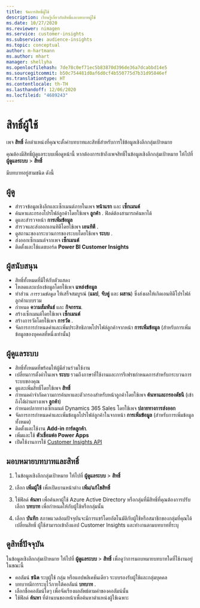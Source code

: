 ```yaml
---
title: จัดการสิทธิ์ผู้ใช้
description: เรียนรู้เกี่ยวกับสิทธิ์และบทบาทผู้ใช้
ms.date: 10/27/2020
ms.reviewer: nimagen
ms.service: customer-insights
ms.subservice: audience-insights
ms.topic: conceptual
author: m-hartmann
ms.author: mhart
manager: shellyha
ms.openlocfilehash: 7de78c0ef71ec5b83870d396de36a7dcabbd14e5
ms.sourcegitcommit: b50c754481d0af6d0cf4b550775d7b31d95846ef
ms.translationtype: HT
ms.contentlocale: th-TH
ms.lasthandoff: 12/06/2020
ms.locfileid: "4689243"
---
```

# <a name="user-permissions"></a>สิทธิ์ผู้ใช้

เพจ **สิทธิ์** คือตำแหน่งที่คุณจะตั้งค่าบทบาทและสิทธิ์สำหรับการใช้ข้อมูลเชิงลึกกลุ่มเป้าหมาย

คุณต้องมีสิทธิ์ผู้ดูแลระบบเพื่อดูหน้านี้ หากต้องการเข้าถึงเพจสิทธิ์ในข้อมูลเชิงลึกกลุ่มเป้าหมาย ให้ไปที่ **ผู้ดูแลระบบ** > **สิทธิ์**

มีบทบาทอยู่สามชนิด ดังนี้

## <a name="viewer"></a>ผู้ดู

- สำรวจข้อมูลเชิงลึกและเซ็กเมนต์ภายในเพจ **หน้าแรก** และ **เซ็กเมนต์**
- ค้นหาและกรองโปรไฟล์ลูกค้าโดยใช้เพจ **ลูกค้า** . ฟิลด์ต้องสามารถค้นหาได้
- ดูและสำรวจหน้า **การเพิ่มข้อมูล**
- สำรวจและส่งออกเอนทิตีโดยใช้เพจ **เอนทิตี** .
- ดูสถานะของกระบวนการของระบบโดยใช้เพจ **ระบบ** .
- ส่งออกเซ็กเมนต์จากเพจ **เซ็กเมนต์**
- ติดตั้งและใช้แดชบอร์ด **Power BI Customer Insights**

## <a name="contributor"></a>ผู้สนับสนุน

- สิทธิ์ทั้งหมดที่มีให้กับตัวแสดง
- โหลดและแปลงข้อมูลโดยใช้เพจ **แหล่งข้อมูล**
- ทำส่วน *การรวมข้อมูล* ให้เสร็จสมบูรณ์ (**แมป**, **จับคู่** และ **ผสาน**) ซึ่งส่งผลให้เกิดเอนทิตีโปรไฟล์ลูกค้าแบบรวม
- กำหนด **ความสัมพันธ์** และ **กิจกรรม**.
- สร้างเซ็กเมนต์โดยใช้เพจ **เซ็กเมนต์**
- สร้างการวัดโดยใช้เพจ **การวัด** .
- จัดการการกำหนดค่าและเพิ่มประสิทธิภาพโปรไฟล์ลูกค้าจากหน้า **การเพิ่มข้อมูล** (สำหรับการเพิ่มข้อมูลของบุคคลที่หนึ่งเท่านั้น)

## <a name="administrator"></a>ผู้ดูแลระบบ

- สิทธิ์ทั้งหมดที่พร้อมให้ผู้มีส่วนร่วมใช้งาน
- เปลี่ยนการตั้งค่าในเพจ **ระบบ** รวมถึงภาษาที่ใช้งานและการรีเฟรชกำหนดการสำหรับกระบวนการระบบของคุณ
- ดูและเพิ่มสิทธิ์โดยใช้เพจ **สิทธิ์**
- กำหนดคำจำกัดความการค้นหาและตัวกรองสำหรับหน้าลูกค้าโดยใช้เพจ **ค้นหาและกรองดัชนี** (เข้าถึงได้ผ่านทางเพจ **ลูกค้า**)
- กำหนดปลายทางเซ็กเมนต์ Dynamics 365 Sales โดยใช้เพจ **ปลายทางการส่งออก**
- จัดการการกำหนดค่าและเพิ่มข้อมูลโปรไฟล์ลูกค้าในจากหน้า **การเพิ่มข้อมูล** (สำหรับการเพิ่มข้อมูลทั้งหมด)
- ติดตั้งและใช้งาน **Add-in การ์ดลูกค้า**.
- เพิ่มและใช้ **ตัวเชื่อมต่อ Power Apps**
- เปิดใช้งานการใช้ [Customer Insights API](apis.md)

## <a name="assign-roles-and-permissions"></a>มอบหมายบทบาทและสิทธิ์

1. ในข้อมูลเชิงลึกกลุ่มเป้าหมาย ให้ไปที่ **ผู้ดูแลระบบ** > **สิทธิ์**

1. เลือก **เพิ่มผู้ใช้** เพื่อเปิดบานหน้าต่าง **เพิ่ม/แก้ไขสิทธิ์**

1. ใช้ฟิลด์ **ค้นหา** เพื่อค้นหาผู้ใช้ Azure Active Directory หรือกลุ่มที่มีสิทธิ์ที่คุณต้องการปรับ เลือก **บทบาท** เพื่อกำหนดให้กับผู้ใช้หรือกลุ่มนั้น

1. เลือก **บันทึก** สภาพแวดล้อมปัจจุบันจะมีการแชร์โดยอัตโนมัติกับผู้ใช้หรือสมาชิกของกลุ่มที่คุณได้เปลี่ยนสิทธิ์ ผู้ใช้สามารถเข้าถึงแอป Customer Insights และทำงานตามบทบาทที่ระบุ

## <a name="view-current-permissions"></a>ดูสิทธิ์ปัจจุบัน

ในข้อมูลเชิงลึกกลุ่มเป้าหมาย ให้ไปที่ **ผู้ดูแลระบบ** > **สิทธิ์** เพื่อดูว่าการมอบหมายบทบาทใดที่ใช้งานอยู่ในขณะนี้

- คอลัมน์ **ชนิด** ระบุผู้ใช้ กลุ่ม หรือแอปพลิเคชันเดียว ระบบรองรับผู้ใช้และกลุ่มบุคคล
- บทบาทมีการระบุไว้ภายใต้คอลัมน์ **บทบาท** .
- เลือกชื่อคอลัมน์ใดๆ เพื่อจัดเรียงผลลัพธ์ตามค่าของคอลัมน์นั้น
- ใช้ฟิลด์ **ค้นหา** ที่ด้านบนของหน้าเพื่อค้นหาตำแหน่งผู้ใช้เฉพาะ
